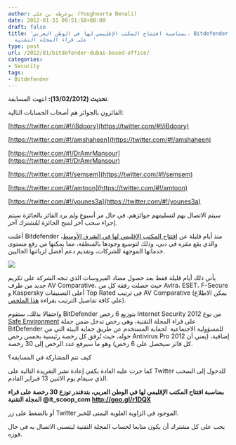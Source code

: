 ```yaml
---
author: يوغرطة بن علي (Youghourta Benali)
date: 2012-01-31 09:51:58+00:00
draft: false
title: 'بمناسبة افتتاح المكتب الإقليمي لها في الوطن العربي، Bitdefender توزع 30 رخصة
  على قراء المجلة التقنية  '
type: post
url: /2012/01/bitdefender-dubai-based-office/
categories:
- Security
tags:
- Bitdefender
---
```


**تحديث (13/02/2012):** انتهت المسابقة.




الفائزون بالجوائز هم أصحاب الحسابات التالية:




[https://twitter.com/#!/iBdoory](https://twitter.com/#!/iBdoory)




[https://twitter.com/#!/amshaheen](https://twitter.com/#!/amshaheen)




[https://twitter.com/#!/DrAmrMansour](https://twitter.com/#!/DrAmrMansour)




[https://twitter.com/#!/semsem](https://twitter.com/#!/semsem)




[https://twitter.com/#!/amtoon](https://twitter.com/#!/amtoon)




[https://twitter.com/#!/younes3a](https://twitter.com/#!/younes3a)




سيتم الاتصال بهم لتسليمهم جوائزهم. في حال مر أسبوع ولم يرد الفائز بالجائزة سيتم إجراء سحب آخر لمنح الجائزة لمُشترك آخر.




أعلنت Bitdefender منذ أيام قليلة عن [افتتاح المكتب الإقليمي لها في الشرق الأوسط](http://www.bitdefenderme.com/news/%D8%A8%D8%AA%D8%AF%D9%8A%D9%81%D9%86%D8%AF%D8%B1-%D8%AA%D8%B3%D8%AA%D9%87%D8%AF%D9%81-%D8%B3%D9%88%D9%82-%D8%A7%D9%84%D8%B4%D8%B1%D9%83%D8%A7%D8%AA-%D8%A7%D9%84%D9%83%D8%A8%D8%B1%D9%89-%D9%81%D9%8A-%D8%A7%D9%84%D8%B4%D8%B1%D9%82-%D8%A7%D9%84%D8%A7%D9%88%D8%B3%D8%B7-%D8%A8%D8%A7%D9%81%D8%AA%D8%AA%D8%A7%D8%AD-%D9%85%D9%83%D8%AA%D8%A8-%D8%A7%D9%82%D9%84%D9%8A%D9%85%D9%8A-%D8%AC%D8%AF%D9%8A%D8%AF-2344.html)، والذي يقع مقره في دبي، وذلك لتوسيع وجودها بالمنطقة، مما يمكنها من رفع مستوى خدماتها الموجهة للشركات، وتقديم دعم أفضل لزبائنها الحاليين.




[![](http://www.it-scoop.com/wp-content/uploads/2011/09/Bitdefender-Red.png)
](http://www.it-scoop.com/wp-content/uploads/2011/09/Bitdefender-Red.png)




يأتي ذلك أيام قليلة فقط بعد حصول مضاد الفيروسات الذي تنجه الشركة على تكريم جديد من طرف AV Comparative، حيث حصلت رفقة كل من Avira، ESET، F-Secure و Kaspersky أعلى التصنيفات Top Rated في ترتيب AV Comparative (يمكن الاطلاع على كافة تفاصيل الترتيب بقراءة [هذا الملخص](http://www.av-comparatives.org/images/stories/test/summary/summary2011.pdf)).




واحتفالا بذلك، ستقوم BitDefender بتوزيع 6 رخص Internet Security 2012 من نوع [Safe Environment](http://www.bitdefender.com/media/html/safeenvironment/#1) على قراء المجلة التقنية، وهي رخص تدخل ضمن حملة BitDefender للمسؤولية الاجتماعية  لحماية المستخدم عن طريق حماية البيئة التي من حوله، حيث تُرفق كل رخصة رئيسية بخمس رخص Antivirus Pro 2012 إضافية، (يعني أن كل فائز سيحصل على 6 رخص) وهو ما سيرفع عدد الرخص إلى 30 رخصة.




كيف تتم المشاركة في المسابقة؟




كما جرت عليه العادة يكفي إعادة نشر التغريدة التالية على Twitter للدخول إلى السحب الذي سيقام يوم الاثنين 13 فبراير القادم.




**بمناسبة افتتاح المكتب الإقليمي لها في الوطن العربي، بتدفندر توزع 30 رخصة على قراء المجلة التقنية @it_scoop_com http://goo.gl/r1DQX**




أو بالضغط على زر Twitter الموجود في الزاوية العلوية اليمنى للخبر.




يجب على كل مشترك أن يكون متابعا لحساب المجلة التقنية ليتسنى الاتصال به في حال فوزه.
